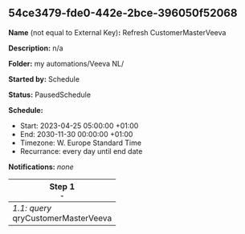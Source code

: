 ## 54ce3479-fde0-442e-2bce-396050f52068

**Name** (not equal to External Key)**:** Refresh CustomerMasterVeeva

**Description:** n/a

**Folder:** my automations/Veeva NL/

**Started by:** Schedule

**Status:** PausedSchedule

**Schedule:**

* Start: 2023-04-25 05:00:00 +01:00
* End: 2030-11-30 00:00:00 +01:00
* Timezone: W. Europe Standard Time
* Recurrance: every day until end date

**Notifications:** _none_


| Step 1<br>_<small>-</small>_ |
| --- |
| _1.1: query_<br>qryCustomerMasterVeeva |
